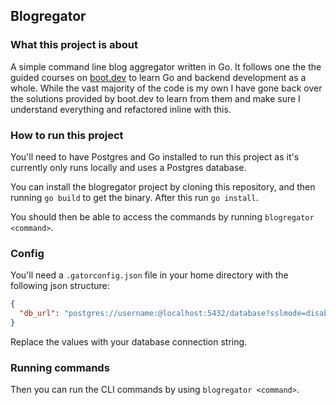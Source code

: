 ## Blogregator

### What this project is about
A simple command line blog aggregator written in Go. It follows one the the guided courses on [boot.dev](https://boot.dev) to learn Go and backend development as a whole. While the vast majority of the code is my own I have gone back over the solutions provided by boot.dev to learn from them and make sure I understand everything and refactored inline with this.

### How to run this project
You'll need to have Postgres and Go installed to run this project as it's currently only runs locally and uses a Postgres database.

You can install the blogregator project by cloning this repository, and then running `go build` to get the binary. After this run `go install`.

You should then be able to access the commands by running `blogregator <command>`.


### Config

You'll need a `.gatorconfig.json` file in your home directory with the following json structure:

```json
{
  "db_url": "postgres://username:@localhost:5432/database?sslmode=disable"
}
```

Replace the values with your database connection string.


### Running commands

Then you can run the CLI commands by using `blogregator <command>`.



